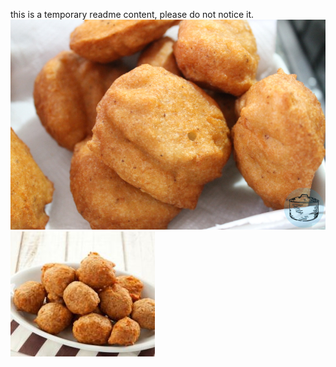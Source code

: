 this is a temporary readme content, please do not notice it.![](/css/bolinho-grande.jpg "css/bolinho-grande.jpg")![](/css/bolinho-pequeno.jpg "css/bolinho-pequeno.jpg")